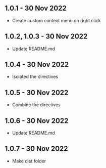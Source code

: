 ## 1.0.1 - 30 Nov 2022

- Create custom context menu on right click

## 1.0.2, 1.0.3 - 30 Nov 2022

- Update README.md

## 1.0.4 - 30 Nov 2022

- Isolated the directives

## 1.0.5 - 30 Nov 2022

- Combine the directives

## 1.0.6 - 30 Nov 2022

- Update README.md

## 1.0.7 - 30 Nov 2022

- Make dist folder
